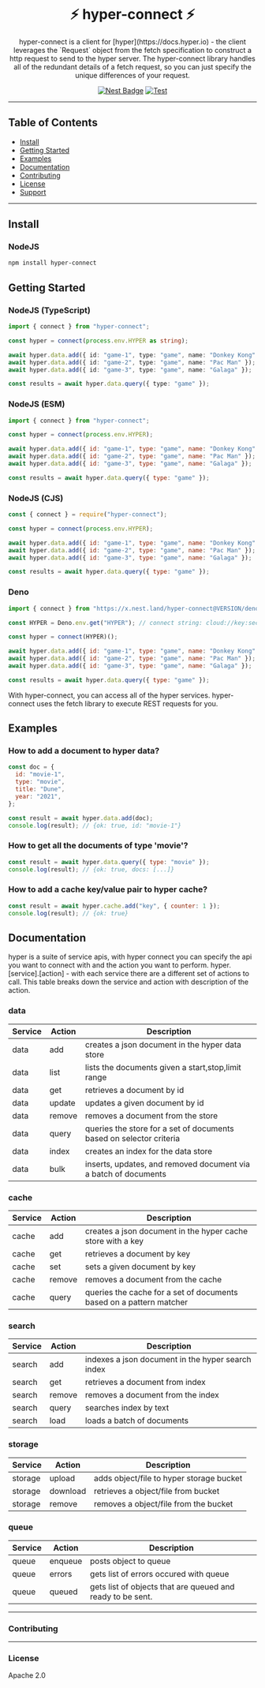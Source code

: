 <h1 align="center">⚡️ hyper-connect ⚡️</h1>
<p align="center">
hyper-connect is a client for [hyper](https://docs.hyper.io) - the client leverages the `Request` object from the fetch specification to construct a http request to send to the hyper server. The hyper-connect library handles all of the redundant details of a fetch request, so you can just specify the unique differences of your request.
</p>
<p align="center">
<a href="https://nest.land/package/hyper-connect"><img src="https://nest.land/badge.svg" alt="Nest Badge" /></a>
  <a href="https://github.com/hyper63/hyper63/actions/workflows/test-connect.yml"><img src="https://github.com/hyper63/hyper63/actions/workflows/test-connect.yml/badge.svg" alt="Test" /></a>
</p>

---

## Table of Contents

- [Install](#install)
- [Getting Started](#getting-started)
- [Examples](#examples)
- [Documentation](#documentation)
- [Contributing](#contributing)
- [License](#license)
- [Support](#support)

---

## Install

### NodeJS

```sh
npm install hyper-connect
```

## Getting Started

### NodeJS (TypeScript)

```ts
import { connect } from "hyper-connect";

const hyper = connect(process.env.HYPER as string);

await hyper.data.add({ id: "game-1", type: "game", name: "Donkey Kong" });
await hyper.data.add({ id: "game-2", type: "game", name: "Pac Man" });
await hyper.data.add({ id: "game-3", type: "game", name: "Galaga" });

const results = await hyper.data.query({ type: "game" });
```

### NodeJS (ESM)

```js
import { connect } from "hyper-connect";

const hyper = connect(process.env.HYPER);

await hyper.data.add({ id: "game-1", type: "game", name: "Donkey Kong" });
await hyper.data.add({ id: "game-2", type: "game", name: "Pac Man" });
await hyper.data.add({ id: "game-3", type: "game", name: "Galaga" });

const results = await hyper.data.query({ type: "game" });
```

### NodeJS (CJS)

```js
const { connect } = require("hyper-connect");

const hyper = connect(process.env.HYPER);

await hyper.data.add({ id: "game-1", type: "game", name: "Donkey Kong" });
await hyper.data.add({ id: "game-2", type: "game", name: "Pac Man" });
await hyper.data.add({ id: "game-3", type: "game", name: "Galaga" });

const results = await hyper.data.query({ type: "game" });
```

### Deno

```js
import { connect } from "https://x.nest.land/hyper-connect@VERSION/deno/mod.ts";

const HYPER = Deno.env.get("HYPER"); // connect string: cloud://key:secret@cloud.hyper.io/:app

const hyper = connect(HYPER)();

await hyper.data.add({ id: "game-1", type: "game", name: "Donkey Kong" });
await hyper.data.add({ id: "game-2", type: "game", name: "Pac Man" });
await hyper.data.add({ id: "game-3", type: "game", name: "Galaga" });

const results = await hyper.data.query({ type: "game" });
```

With hyper-connect, you can access all of the hyper services. hyper-connect uses
the fetch library to execute REST requests for you.

## Examples

### How to add a document to hyper data?

```js
const doc = {
  id: "movie-1",
  type: "movie",
  title: "Dune",
  year: "2021",
};

const result = await hyper.data.add(doc);
console.log(result); // {ok: true, id: "movie-1"}
```

### How to get all the documents of type 'movie'?

```js
const result = await hyper.data.query({ type: "movie" });
console.log(result); // {ok: true, docs: [...]}
```

### How to add a cache key/value pair to hyper cache?

```js
const result = await hyper.cache.add("key", { counter: 1 });
console.log(result); // {ok: true}
```

## Documentation

hyper is a suite of service apis, with hyper connect you can specify the api you
want to connect with and the action you want to perform.
hyper.[service].[action] - with each service there are a different set of
actions to call. This table breaks down the service and action with description
of the action.

### data

| Service | Action | Description                                                         |
| ------- | ------ | ------------------------------------------------------------------- |
| data    | add    | creates a json document in the hyper data store                     |
| data    | list   | lists the documents given a start,stop,limit range                  |
| data    | get    | retrieves a document by id                                          |
| data    | update | updates a given document by id                                      |
| data    | remove | removes a document from the store                                   |
| data    | query  | queries the store for a set of documents based on selector criteria |
| data    | index  | creates an index for the data store                                 |
| data    | bulk   | inserts, updates, and removed document via a batch of documents     |

### cache

| Service | Action | Description                                                         |
| ------- | ------ | ------------------------------------------------------------------- |
| cache   | add    | creates a json document in the hyper cache store with a key         |
| cache   | get    | retrieves a document by key                                         |
| cache   | set    | sets a given document by key                                        |
| cache   | remove | removes a document from the cache                                   |
| cache   | query  | queries the cache for a set of documents based on a pattern matcher |

### search

| Service | Action | Description                                       |
| ------- | ------ | ------------------------------------------------- |
| search  | add    | indexes a json document in the hyper search index |
| search  | get    | retrieves a document from index                   |
| search  | remove | removes a document from the index                 |
| search  | query  | searches index by text                            |
| search  | load   | loads a batch of documents                        |

### storage

| Service | Action   | Description                              |
| ------- | -------- | ---------------------------------------- |
| storage | upload   | adds object/file to hyper storage bucket |
| storage | download | retrieves a object/file from bucket      |
| storage | remove   | removes a object/file from the bucket    |

### queue

| Service | Action  | Description                                                |
| ------- | ------- | ---------------------------------------------------------- |
| queue   | enqueue | posts object to queue                                      |
| queue   | errors  | gets list of errors occured with queue                     |
| queue   | queued  | gets list of objects that are queued and ready to be sent. |

---

### Contributing

---

### License

Apache 2.0
